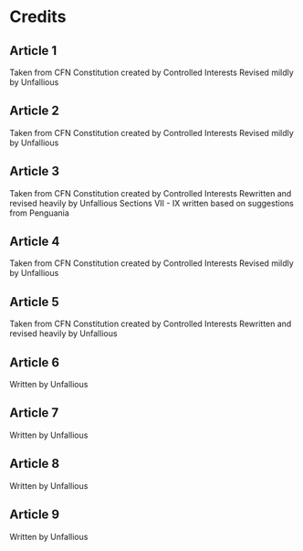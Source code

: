 # Credits
## Article 1
Taken from CFN Constitution created by Controlled Interests
Revised mildly by Unfallious

## Article 2
Taken from CFN Constitution created by Controlled Interests
Revised mildly by Unfallious

## Article 3
Taken from CFN Constitution created by Controlled Interests
Rewritten and revised heavily by Unfallious
Sections VII - IX written based on suggestions from Penguania

## Article 4
Taken from CFN Constitution created by Controlled Interests
Revised mildly by Unfallious

## Article 5
Taken from CFN Constitution created by Controlled Interests
Rewritten and revised heavily by Unfallious

## Article 6
Written by Unfallious

## Article 7
Written by Unfallious

## Article 8
Written by Unfallious

## Article 9
Written by Unfallious
